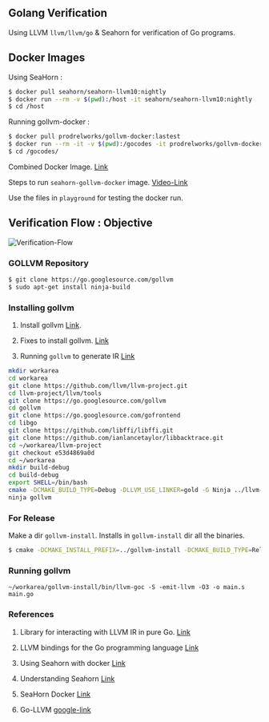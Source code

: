 ## Golang Verification 

Using LLVM ```llvm/llvm/go``` & Seahorn for verification of Go programs. 

## Docker Images 

Using SeaHorn : 

```bash
$ docker pull seahorn/seahorn-llvm10:nightly
$ docker run --rm -v $(pwd):/host -it seahorn/seahorn-llvm10:nightly
$ cd /host
```

Running gollvm-docker : 

```bash
$ docker pull prodrelworks/gollvm-docker:lastest
$ docker run --rm -it -v $(pwd):/gocodes -it prodrelworks/gollvm-docker:latest
$ cd /gocodes/
```

Combined Docker Image. [Link](https://hub.docker.com/r/prodrelworks/seahorn-gollvm-docker)

Steps to run ```seahorn-gollvm-docker``` image. [Video-Link](https://asciinema.org/a/3fzNUWnZ66DWb81wwGeoWleS8?t=28s)

Use the files in ```playground``` for testing the docker run. 

## Verification Flow : Objective 


![Verification-Flow](https://github.com/codersguild/fabric-verify/blob/master/assets/verification-flow.jpg)


### GOLLVM Repository

```bash
$ git clone https://go.googlesource.com/gollvm
$ sudo apt-get install ninja-build
```

### Installing gollvm

1. Install gollvm [Link](https://gist.github.com/codersguild/e001b384d13f17f6a2e897ef4ae703fe). 

2. Fixes to install gollvm. [Link](https://github.com/golang/go/issues/39109)

3. Running ```gollvm``` to generate IR [Link](https://gist.github.com/codersguild/7caefa380ba50721ede77b4f5d84ddd5)

```bash 
mkdir workarea 
cd workarea 
git clone https://github.com/llvm/llvm-project.git 
cd llvm-project/llvm/tools
git clone https://go.googlesource.com/gollvm 
cd gollvm 
git clone https://go.googlesource.com/gofrontend 
cd libgo  
git clone https://github.com/libffi/libffi.git 
git clone https://github.com/ianlancetaylor/libbacktrace.git 
cd ~/workarea/llvm-project
git checkout e53d4869a0d
cd ~/workarea
mkdir build-debug
cd build-debug
export SHELL=/bin/bash
cmake -DCMAKE_BUILD_TYPE=Debug -DLLVM_USE_LINKER=gold -G Ninja ../llvm-project/llvm
ninja gollvm
```

### For Release 

Make a dir ```gollvm-install```.  Installs in ```gollvm-install``` dir all the binaries. 

```bash
$ cmake -DCMAKE_INSTALL_PREFIX=../gollvm-install -DCMAKE_BUILD_TYPE=Release -DLLVM_USE_LINKER=gold -G Ninja ../llvm-project/llvm
```

### Running gollvm

```
~/workarea/gollvm-install/bin/llvm-goc -S -emit-llvm -O3 -o main.s main.go
```

### References 

1. Library for interacting with LLVM IR in pure Go. [Link](https://github.com/llir/llvm)

2. LLVM bindings for the Go programming language [Link](http://llvm.org)

3. Using Seahorn with docker [Link](http://seahorn.github.io/seahorn/install/docker/2018/02/24/seahorn-with-docker.html)

4. Understanding Seahorn [Link](http://seahorn.github.io/seahorn/usage/memory%20safety/2017/05/20/seahorn-tutorial.html)

5. SeaHorn Docker [Link](https://hub.docker.com/r/seahorn/seahorn/tags)

6. Go-LLVM [google-link](https://go.googlesource.com/gollvm/)
